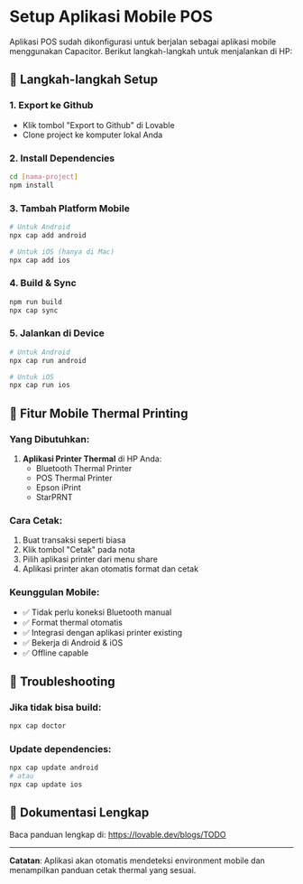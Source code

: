 # Setup Aplikasi Mobile POS

Aplikasi POS sudah dikonfigurasi untuk berjalan sebagai aplikasi mobile menggunakan Capacitor. Berikut langkah-langkah untuk menjalankan di HP:

## 🚀 Langkah-langkah Setup

### 1. Export ke Github
- Klik tombol "Export to Github" di Lovable
- Clone project ke komputer lokal Anda

### 2. Install Dependencies
```bash
cd [nama-project]
npm install
```

### 3. Tambah Platform Mobile
```bash
# Untuk Android
npx cap add android

# Untuk iOS (hanya di Mac)
npx cap add ios
```

### 4. Build & Sync
```bash
npm run build
npx cap sync
```

### 5. Jalankan di Device
```bash
# Untuk Android
npx cap run android

# Untuk iOS
npx cap run ios
```

## 📱 Fitur Mobile Thermal Printing

### Yang Dibutuhkan:
1. **Aplikasi Printer Thermal** di HP Anda:
   - Bluetooth Thermal Printer
   - POS Thermal Printer
   - Epson iPrint
   - StarPRNT

### Cara Cetak:
1. Buat transaksi seperti biasa
2. Klik tombol "Cetak" pada nota
3. Pilih aplikasi printer dari menu share
4. Aplikasi printer akan otomatis format dan cetak

### Keunggulan Mobile:
- ✅ Tidak perlu koneksi Bluetooth manual
- ✅ Format thermal otomatis
- ✅ Integrasi dengan aplikasi printer existing
- ✅ Bekerja di Android & iOS
- ✅ Offline capable

## 🔧 Troubleshooting

### Jika tidak bisa build:
```bash
npx cap doctor
```

### Update dependencies:
```bash
npx cap update android
# atau
npx cap update ios
```

## 📖 Dokumentasi Lengkap
Baca panduan lengkap di: https://lovable.dev/blogs/TODO

---

**Catatan**: Aplikasi akan otomatis mendeteksi environment mobile dan menampilkan panduan cetak thermal yang sesuai.
